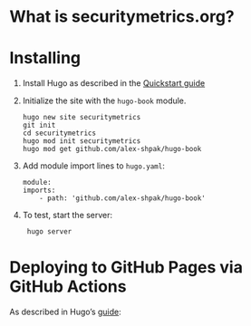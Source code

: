 # What is securitymetrics.org?

# Installing

1. Install Hugo as described in the [Quickstart guide](https://gohugo.io/getting-started/quick-start/)

2. Initialize the site with the `hugo-book` module.

       hugo new site securitymetrics
       git init
       cd securitymetrics
       hugo mod init securitymetrics
       hugo mod get github.com/alex-shpak/hugo-book

3. Add module import lines to `hugo.yaml`:

       module:
       imports:
           - path: 'github.com/alex-shpak/hugo-book'

4. To test, start the server:

        hugo server

# Deploying to GitHub Pages via GitHub Actions

As described in Hugo’s [guide](https://gohugo.io/hosting-and-deployment/hosting-on-github/):

